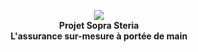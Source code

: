 <p align="center">
  <img src="https://raw.githubusercontent.com/bkouhen/Assurplus/master/Design/Template/PNG%20Files/Brand%20logo.png">
  <br/>
  <b>Projet Sopra Steria</b><br/>
  <b>L'assurance sur-mesure à portée de main</b><br/>
</p>



